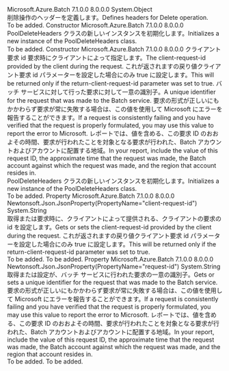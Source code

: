 <Type Name="PoolDeleteHeaders" FullName="Microsoft.Azure.Batch.Protocol.Models.PoolDeleteHeaders">
  <TypeSignature Language="C#" Value="public class PoolDeleteHeaders" />
  <TypeSignature Language="ILAsm" Value=".class public auto ansi beforefieldinit PoolDeleteHeaders extends System.Object" />
  <TypeSignature Language="DocId" Value="T:Microsoft.Azure.Batch.Protocol.Models.PoolDeleteHeaders" />
  <TypeSignature Language="VB.NET" Value="Public Class PoolDeleteHeaders" />
  <TypeSignature Language="F#" Value="type PoolDeleteHeaders = class" />
  <AssemblyInfo>
    <AssemblyName>Microsoft.Azure.Batch</AssemblyName>
    <AssemblyVersion>7.1.0.0</AssemblyVersion>
    <AssemblyVersion>8.0.0.0</AssemblyVersion>
  </AssemblyInfo>
  <Base>
    <BaseTypeName>System.Object</BaseTypeName>
  </Base>
  <Interfaces />
  <Docs>
    <summary>
            <span data-ttu-id="106bd-101">削除操作のヘッダーを定義します。</span><span class="sxs-lookup"><span data-stu-id="106bd-101">Defines headers for Delete operation.</span></span>
            </summary>
    <remarks>To be added.</remarks>
  </Docs>
  <Members>
    <Member MemberName=".ctor">
      <MemberSignature Language="C#" Value="public PoolDeleteHeaders ();" />
      <MemberSignature Language="ILAsm" Value=".method public hidebysig specialname rtspecialname instance void .ctor() cil managed" />
      <MemberSignature Language="DocId" Value="M:Microsoft.Azure.Batch.Protocol.Models.PoolDeleteHeaders.#ctor" />
      <MemberSignature Language="VB.NET" Value="Public Sub New ()" />
      <MemberType>Constructor</MemberType>
      <AssemblyInfo>
        <AssemblyName>Microsoft.Azure.Batch</AssemblyName>
        <AssemblyVersion>7.1.0.0</AssemblyVersion>
        <AssemblyVersion>8.0.0.0</AssemblyVersion>
      </AssemblyInfo>
      <Parameters />
      <Docs>
        <summary>
            <span data-ttu-id="106bd-102">PoolDeleteHeaders クラスの新しいインスタンスを初期化します。</span><span class="sxs-lookup"><span data-stu-id="106bd-102">Initializes a new instance of the PoolDeleteHeaders class.</span></span>
            </summary>
        <remarks>To be added.</remarks>
      </Docs>
    </Member>
    <Member MemberName=".ctor">
      <MemberSignature Language="C#" Value="public PoolDeleteHeaders (string clientRequestId = null, string requestId = null);" />
      <MemberSignature Language="ILAsm" Value=".method public hidebysig specialname rtspecialname instance void .ctor(string clientRequestId, string requestId) cil managed" />
      <MemberSignature Language="DocId" Value="M:Microsoft.Azure.Batch.Protocol.Models.PoolDeleteHeaders.#ctor(System.String,System.String)" />
      <MemberSignature Language="VB.NET" Value="Public Sub New (Optional clientRequestId As String = null, Optional requestId As String = null)" />
      <MemberSignature Language="F#" Value="new Microsoft.Azure.Batch.Protocol.Models.PoolDeleteHeaders : string * string -&gt; Microsoft.Azure.Batch.Protocol.Models.PoolDeleteHeaders" Usage="new Microsoft.Azure.Batch.Protocol.Models.PoolDeleteHeaders (clientRequestId, requestId)" />
      <MemberType>Constructor</MemberType>
      <AssemblyInfo>
        <AssemblyName>Microsoft.Azure.Batch</AssemblyName>
        <AssemblyVersion>7.1.0.0</AssemblyVersion>
        <AssemblyVersion>8.0.0.0</AssemblyVersion>
      </AssemblyInfo>
      <Parameters>
        <Parameter Name="clientRequestId" Type="System.String" />
        <Parameter Name="requestId" Type="System.String" />
      </Parameters>
      <Docs>
        <param name="clientRequestId"><span data-ttu-id="106bd-103">クライアント要求 id 要求時にクライアントによって指定します。</span><span class="sxs-lookup"><span data-stu-id="106bd-103">The client-request-id provided by the client during the request.</span></span> <span data-ttu-id="106bd-104">これが返されますの戻り値クライアント要求 id パラメーターを設定した場合にのみ true に設定します。</span><span class="sxs-lookup"><span data-stu-id="106bd-104">This will be returned only if the return-client-request-id parameter was set to true.</span></span></param>
        <param name="requestId"><span data-ttu-id="106bd-105">バッチ サービスに対して行った要求に対して一意の識別子。</span><span class="sxs-lookup"><span data-stu-id="106bd-105">A unique identifier for the request that was made to the Batch service.</span></span> <span data-ttu-id="106bd-106">要求の形式が正しいにもかかわらず要求が常に失敗する場合は、この値を使用して Microsoft にエラーを報告することができます。</span><span class="sxs-lookup"><span data-stu-id="106bd-106">If a request is consistently failing and you have verified that the request is properly formulated, you may use this value to report the error to Microsoft.</span></span> <span data-ttu-id="106bd-107">レポートでは、値を含める、この要求 ID のおおよその時間、要求が行われたことを対象となる要求が行われた、Batch アカウントおよびアカウントに配置する地域。</span><span class="sxs-lookup"><span data-stu-id="106bd-107">In your report, include the value of this request ID, the approximate time that the request was made, the Batch account against which the request was made, and the region that account resides in.</span></span></param>
        <summary>
            <span data-ttu-id="106bd-108">PoolDeleteHeaders クラスの新しいインスタンスを初期化します。</span><span class="sxs-lookup"><span data-stu-id="106bd-108">Initializes a new instance of the PoolDeleteHeaders class.</span></span>
            </summary>
        <remarks>To be added.</remarks>
      </Docs>
    </Member>
    <Member MemberName="ClientRequestId">
      <MemberSignature Language="C#" Value="public string ClientRequestId { get; set; }" />
      <MemberSignature Language="ILAsm" Value=".property instance string ClientRequestId" />
      <MemberSignature Language="DocId" Value="P:Microsoft.Azure.Batch.Protocol.Models.PoolDeleteHeaders.ClientRequestId" />
      <MemberSignature Language="VB.NET" Value="Public Property ClientRequestId As String" />
      <MemberSignature Language="F#" Value="member this.ClientRequestId : string with get, set" Usage="Microsoft.Azure.Batch.Protocol.Models.PoolDeleteHeaders.ClientRequestId" />
      <MemberType>Property</MemberType>
      <AssemblyInfo>
        <AssemblyName>Microsoft.Azure.Batch</AssemblyName>
        <AssemblyVersion>7.1.0.0</AssemblyVersion>
        <AssemblyVersion>8.0.0.0</AssemblyVersion>
      </AssemblyInfo>
      <Attributes>
        <Attribute>
          <AttributeName>Newtonsoft.Json.JsonProperty(PropertyName="client-request-id")</AttributeName>
        </Attribute>
      </Attributes>
      <ReturnValue>
        <ReturnType>System.String</ReturnType>
      </ReturnValue>
      <Docs>
        <summary>
            <span data-ttu-id="106bd-109">取得または要求時に、クライアントによって提供される、クライアントの要求の id を設定します。</span><span class="sxs-lookup"><span data-stu-id="106bd-109">Gets or sets the client-request-id provided by the client during the request.</span></span> <span data-ttu-id="106bd-110">これが返されますの戻り値クライアント要求 id パラメーターを設定した場合にのみ true に設定します。</span><span class="sxs-lookup"><span data-stu-id="106bd-110">This will be returned only if the return-client-request-id parameter was set to true.</span></span>
            </summary>
        <value>To be added.</value>
        <remarks>To be added.</remarks>
      </Docs>
    </Member>
    <Member MemberName="RequestId">
      <MemberSignature Language="C#" Value="public string RequestId { get; set; }" />
      <MemberSignature Language="ILAsm" Value=".property instance string RequestId" />
      <MemberSignature Language="DocId" Value="P:Microsoft.Azure.Batch.Protocol.Models.PoolDeleteHeaders.RequestId" />
      <MemberSignature Language="VB.NET" Value="Public Property RequestId As String" />
      <MemberSignature Language="F#" Value="member this.RequestId : string with get, set" Usage="Microsoft.Azure.Batch.Protocol.Models.PoolDeleteHeaders.RequestId" />
      <MemberType>Property</MemberType>
      <AssemblyInfo>
        <AssemblyName>Microsoft.Azure.Batch</AssemblyName>
        <AssemblyVersion>7.1.0.0</AssemblyVersion>
        <AssemblyVersion>8.0.0.0</AssemblyVersion>
      </AssemblyInfo>
      <Attributes>
        <Attribute>
          <AttributeName>Newtonsoft.Json.JsonProperty(PropertyName="request-id")</AttributeName>
        </Attribute>
      </Attributes>
      <ReturnValue>
        <ReturnType>System.String</ReturnType>
      </ReturnValue>
      <Docs>
        <summary>
            <span data-ttu-id="106bd-111">取得または設定が、バッチ サービスに行われた要求の一意の識別子。</span><span class="sxs-lookup"><span data-stu-id="106bd-111">Gets or sets a unique identifier for the request that was made to the Batch service.</span></span> <span data-ttu-id="106bd-112">要求の形式が正しいにもかかわらず要求が常に失敗する場合は、この値を使用して Microsoft にエラーを報告することができます。</span><span class="sxs-lookup"><span data-stu-id="106bd-112">If a request is consistently failing and you have verified that the request is properly formulated, you may use this value to report the error to Microsoft.</span></span> <span data-ttu-id="106bd-113">レポートでは、値を含める、この要求 ID のおおよその時間、要求が行われたことを対象となる要求が行われた、Batch アカウントおよびアカウントに配置する地域。</span><span class="sxs-lookup"><span data-stu-id="106bd-113">In your report, include the value of this request ID, the approximate time that the request was made, the Batch account against which the request was made, and the region that account resides in.</span></span>
            </summary>
        <value>To be added.</value>
        <remarks>To be added.</remarks>
      </Docs>
    </Member>
  </Members>
</Type>